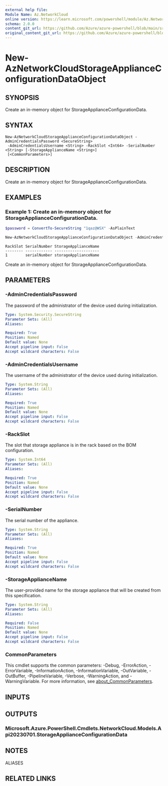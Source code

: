 ```yaml
---
external help file: 
Module Name: Az.NetworkCloud
online version: https://learn.microsoft.com/powershell/module/Az.NetworkCloud/new-AzNetworkCloudStorageApplianceConfigurationDataObject
schema: 2.0.0
content_git_url: https://github.com/Azure/azure-powershell/blob/main/src/NetworkCloud/help/New-AzNetworkCloudStorageApplianceConfigurationDataObject.md
original_content_git_url: https://github.com/Azure/azure-powershell/blob/main/src/NetworkCloud/help/New-AzNetworkCloudStorageApplianceConfigurationDataObject.md
---
```


# New-AzNetworkCloudStorageApplianceConfigurationDataObject

## SYNOPSIS
Create an in-memory object for StorageApplianceConfigurationData.

## SYNTAX

```
New-AzNetworkCloudStorageApplianceConfigurationDataObject -AdminCredentialsPassword <SecureString>
 -AdminCredentialsUsername <String> -RackSlot <Int64> -SerialNumber <String> [-StorageApplianceName <String>]
 [<CommonParameters>]
```

## DESCRIPTION
Create an in-memory object for StorageApplianceConfigurationData.

## EXAMPLES

### Example 1: Create an in-memory object for StorageApplianceConfigurationData.
```powershell
$password = ConvertTo-SecureString "1qaz@WSX" -AsPlainText

New-AzNetworkCloudStorageApplianceConfigurationDataObject -AdminCredentialsPassword $password -AdminCredentialsUsername username -RackSlot 1 -SerialNumber serialNumber -StorageApplianceName storageApplianceName
```

```output
RackSlot SerialNumber StorageApplianceName
-------- ------------ --------------------
1        serialNumber storageApplianceName
```

Create an in-memory object for StorageApplianceConfigurationData.

## PARAMETERS

### -AdminCredentialsPassword
The password of the administrator of the device used during initialization.

```yaml
Type: System.Security.SecureString
Parameter Sets: (All)
Aliases:

Required: True
Position: Named
Default value: None
Accept pipeline input: False
Accept wildcard characters: False
```

### -AdminCredentialsUsername
The username of the administrator of the device used during initialization.

```yaml
Type: System.String
Parameter Sets: (All)
Aliases:

Required: True
Position: Named
Default value: None
Accept pipeline input: False
Accept wildcard characters: False
```

### -RackSlot
The slot that storage appliance is in the rack based on the BOM configuration.

```yaml
Type: System.Int64
Parameter Sets: (All)
Aliases:

Required: True
Position: Named
Default value: None
Accept pipeline input: False
Accept wildcard characters: False
```

### -SerialNumber
The serial number of the appliance.

```yaml
Type: System.String
Parameter Sets: (All)
Aliases:

Required: True
Position: Named
Default value: None
Accept pipeline input: False
Accept wildcard characters: False
```

### -StorageApplianceName
The user-provided name for the storage appliance that will be created from this specification.

```yaml
Type: System.String
Parameter Sets: (All)
Aliases:

Required: False
Position: Named
Default value: None
Accept pipeline input: False
Accept wildcard characters: False
```

### CommonParameters
This cmdlet supports the common parameters: -Debug, -ErrorAction, -ErrorVariable, -InformationAction, -InformationVariable, -OutVariable, -OutBuffer, -PipelineVariable, -Verbose, -WarningAction, and -WarningVariable. For more information, see [about_CommonParameters](http://go.microsoft.com/fwlink/?LinkID=113216).

## INPUTS

## OUTPUTS

### Microsoft.Azure.PowerShell.Cmdlets.NetworkCloud.Models.Api20230701.StorageApplianceConfigurationData

## NOTES

ALIASES

## RELATED LINKS

